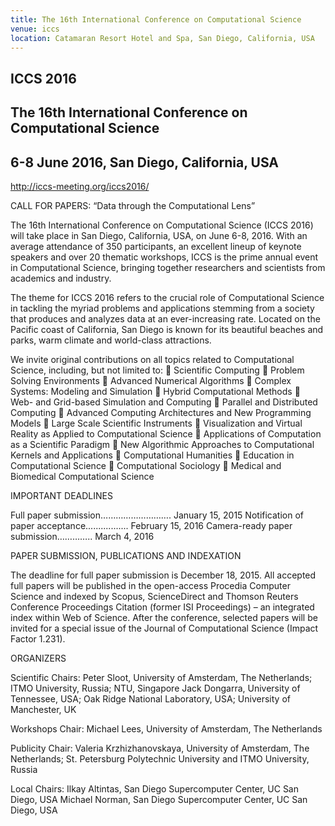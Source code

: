 ```yaml
---
title: The 16th International Conference on Computational Science
venue: iccs
location: Catamaran Resort Hotel and Spa, San Diego, California, USA
---
```


ICCS 2016
----------------------------------------------------
The 16th International Conference on Computational Science
---------------------------------------------------
6-8 June 2016, San Diego, California, USA
---------------------------------------------------
http://iccs-meeting.org/iccs2016/


CALL FOR PAPERS: “Data through the Computational Lens”

The 16th International Conference on Computational Science (ICCS 2016) will take place in San Diego, California, USA, on June 6-8, 2016. With an average attendance of 350 participants, an excellent lineup of keynote speakers and over 20 thematic workshops, ICCS is the prime annual event in Computational Science, bringing together researchers and scientists from academics and industry.

The theme for ICCS 2016 refers to the crucial role of Computational Science in tackling the myriad problems and applications stemming from a society that produces and analyzes data at an ever-increasing rate. Located on the Pacific coast of California, San Diego is known for its beautiful beaches and parks, warm climate and world-class attractions.

We invite original contributions on all topics related to Computational Science, including, but not limited to:
 Scientific Computing
 Problem Solving Environments
 Advanced Numerical Algorithms
 Complex Systems: Modeling and Simulation
 Hybrid Computational Methods
 Web- and Grid-based Simulation and Computing
 Parallel and Distributed Computing
 Advanced Computing Architectures and New Programming Models
 Large Scale Scientific Instruments
 Visualization and Virtual Reality as Applied to Computational Science
 Applications of Computation as a Scientific Paradigm
 New Algorithmic Approaches to Computational Kernels and Applications
 Computational Humanities
 Education in Computational Science
 Computational Sociology
 Medical and Biomedical Computational Science


IMPORTANT DEADLINES

Full paper submission………………………. January 15, 2015
Notification of paper acceptance................. February 15, 2016
Camera-ready paper submission………….. March 4, 2016


PAPER SUBMISSION, PUBLICATIONS AND INDEXATION

The deadline for full paper submission is December 18, 2015.
All accepted full papers will be published in the open-access Procedia Computer Science and indexed by Scopus, ScienceDirect and Thomson Reuters Conference Proceedings Citation (former ISI Proceedings) – an integrated index within Web of Science. After the conference, selected papers will be invited for a special issue of the Journal of Computational Science (Impact Factor 1.231).


ORGANIZERS

Scientific Chairs:
Peter Sloot, University of Amsterdam, The Netherlands; ITMO University, Russia; NTU, Singapore
Jack Dongarra, University of Tennessee, USA; Oak Ridge National Laboratory, USA; University of Manchester, UK

Workshops Chair:
Michael Lees, University of Amsterdam, The Netherlands

Publicity Chair:
Valeria Krzhizhanovskaya, University of Amsterdam, The Netherlands; St. Petersburg Polytechnic University and ITMO University, Russia

Local Chairs:
Ilkay Altintas, San Diego Supercomputer Center, UC San Diego, USA
Michael Norman, San Diego Supercomputer Center, UC San Diego, USA
